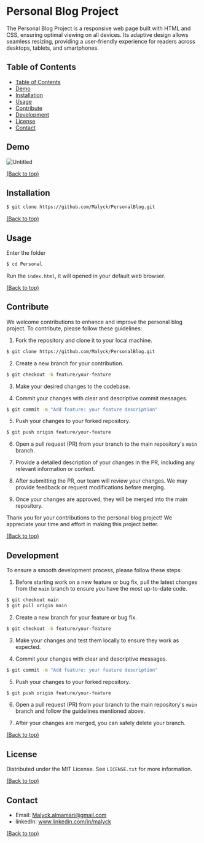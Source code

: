 # Personal Blog Project

The Personal Blog Project is a responsive web page built with HTML and CSS, ensuring optimal viewing on all devices. Its adaptive design allows seamless resizing, providing a user-friendly experience for readers across desktops, tablets, and smartphones.

## Table of Contents
- [Table of Contents](#Table-of-Contents)
- [Demo](#demo)
- [Installation](#Installation)
- [Usage](#usage)
- [Contribute](#contributing)
- [Development](#Development)
- [License](#license)
- [Contact](#Contact)

## Demo

![Untitled](https://github.com/Malyck/PersonalBlog/assets/42318084/19cf4ec3-9d1e-4e43-971d-3ec95fa94358)



[(Back to top)](#table-of-contents)



## Installation


```bash
$ git clone https://github.com/Malyck/PersonalBlog.git
```

[(Back to top)](#table-of-contents)


## Usage
Enter the folder
```bash
$ cd Personal
```

Run the `index.html`, it will opened in your default web browser.

[(Back to top)](#table-of-contents)


## Contribute


We welcome contributions to enhance and improve the personal blog project. To contribute, please follow these guidelines:

1. Fork the repository and clone it to your local machine.
```bash
$ git clone https://github.com/Malyck/PersonalBlog.git
```

2. Create a new branch for your contribution.
```bash
$ git checkout -b feature/your-feature
```

3. Make your desired changes to the codebase.

4. Commit your changes with clear and descriptive commit messages.
```bash
$ git commit -m "Add feature: your feature description"
```

5. Push your changes to your forked repository.
```bash
$ git push origin feature/your-feature
```

6. Open a pull request (PR) from your branch to the main repository's `main` branch.

7. Provide a detailed description of your changes in the PR, including any relevant information or context.

8. After submitting the PR, our team will review your changes. We may provide feedback or request modifications before merging.

9. Once your changes are approved, they will be merged into the main repository.

Thank you for your contributions to the personal blog project! We appreciate your time and effort in making this project better.


[(Back to top)](#table-of-contents)


## Development

To ensure a smooth development process, please follow these steps:

1. Before starting work on a new feature or bug fix, pull the latest changes from the `main` branch to ensure you have the most up-to-date code.
```bash
$ git checkout main
$ git pull origin main
```

2. Create a new branch for your feature or bug fix.
```bash
$ git checkout -b feature/your-feature
```

3. Make your changes and test them locally to ensure they work as expected.

4. Commit your changes with clear and descriptive messages.
```bash
$ git commit -m "Add feature: your feature description"
```

5. Push your changes to your forked repository.
```bash
$ git push origin feature/your-feature
```

6. Open a pull request (PR) from your branch to the main repository's `main` branch and follow the guidelines mentioned above.

7. After your changes are merged, you can safely delete your branch.




[(Back to top)](#table-of-contents)

## License

Distributed under the MIT License. See `LICENSE.txt` for more information.



[(Back to top)](#table-of-contents)

 

## Contact

* Email: Malyck.almamari@gmail.com
* linkedIn: www.linkedin.com/in/malyck



[(Back to top)](#table-of-contents)